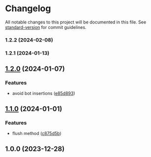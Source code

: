 # Changelog

All notable changes to this project will be documented in this file. See [standard-version](https://github.com/conventional-changelog/standard-version) for commit guidelines.

### 1.2.2 (2024-02-08)

### 1.2.1 (2024-01-13)

## [1.2.0](https://github.com/microlinkhq/ua/compare/v1.1.0...v1.2.0) (2024-01-07)


### Features

* avoid bot insertions ([e85d893](https://github.com/microlinkhq/ua/commit/e85d893dbfc07a74c5f165f3655984ba2d72fd3b))

## [1.1.0](https://github.com/microlinkhq/ua/compare/v1.0.0...v1.1.0) (2024-01-01)


### Features

* flush method ([c875d5b](https://github.com/microlinkhq/ua/commit/c875d5b4ea4a472ae70c966af8dcb49fd35bd69d))

## 1.0.0 (2023-12-28)
